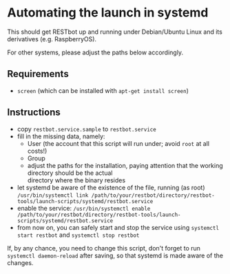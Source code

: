 # Automating the launch in systemd

This should get RESTbot up and running under Debian/Ubuntu Linux and its derivatives (e.g. RaspberryOS).

For other systems, please adjust the paths below accordingly.

## Requirements

- `screen` (which can be installed with `apt-get install screen`) 

## Instructions

- copy `restbot.service.sample` to `restbot.service`
- fill in the missing data, namely:
	* User (the account that this script will run under; avoid `root` at all costs!)
	* Group
	* adjust the paths for the installation, paying attention that the working directory should be the actual  
  directory where the binary resides
- let systemd be aware of the existence of the file, running (as root) `/usr/bin/systemctl link /path/to/your/restbot/directory/restbot-tools/launch-scripts/systemd/restbot.service`
- enable the service: `/usr/bin/systemctl enable /path/to/your/restbot/directory/restbot-tools/launch-scripts/systemd/restbot.service`
- from now on, you can safely start and stop the service using `systemctl start restbot` and `systemctl stop restbot`

If, by any chance, you need to change this script, don't forget to run `systemctl daemon-reload` after saving, so that systemd is made aware of the changes.
